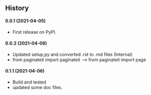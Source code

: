 ## History

#### 0.0.1 (2021-04-05)
* First release on PyPI.

#### 0.0.2 (2021-04-06)
 * Updated setup,py and converted .rst to .md files (Internal)
 * from paginateit import paginateit --> from paginateit import page

#### 0.1.1 (2021-04-06)
 * Build and tested
 * updated some doc files.